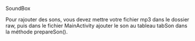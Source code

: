 SoundBox<br>

Pour rajouter des sons, vous devez mettre votre fichier mp3 dans le dossier raw, puis dans le fichier MainActivity ajouter le son au tableau tabSon dans la méthode prepareSon(). 

